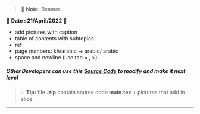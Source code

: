 
> :memo: **Note:** Beamer.

🧭 **Date : 21/April/2022** 🎯
- add pictures with caption
- table of contents with subtopics
- ref
- page numbers: kh/arabic -> arabic/ arabic
- space and newline (use tab \= , \>)
#####  Other Developers can use this [Source Code](https://www.overleaf.com/read/cttbjqjrrtfz) to modify and make it next level
> :bulb: **Tip:** file **.zip** contain source code **main.tex** + pictures that add in slide




-------

